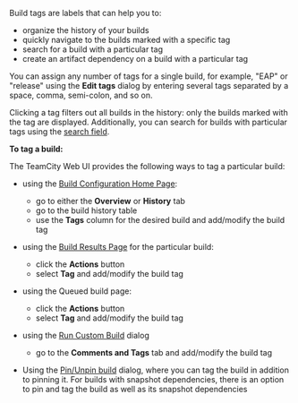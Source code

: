 [//]: # (title: Build Tag)
[//]: # (auxiliary-id: Build Tag)
Build tags are labels that can help you to:
* organize the history of your builds
* quickly navigate to the builds marked with a specific tag
* search for a build with a particular tag
* create an artifact dependency on a build with a particular tag   
 
You can assign any number of tags for a single build, for example, "EAP" or "release" using the __Edit tags__ dialog by entering several tags separated by a space, comma, semi\-colon, and so on.

Clicking a tag filters out all builds in the history: only the builds marked with the tag are displayed. Additionally, you can search for builds with particular tags using the [search field](search.md).
 

__To tag a build:__

The TeamCity Web UI provides the following ways to tag a particular build:
* using the [Build Configuration Home Page](viewing-build-configuration-details.md): 
     * go to either the __Overview__ or __History__ tab
     * go to the build history table
     * use the __Tags__ column for the desired build and add/modify the build tag
* using the [Build Results Page](working-with-build-results.md) for the particular build: 
     * click the __Actions__ button
     * select __Tag__ and add/modify the build tag
* using the Queued build page: 
     * click the __Actions__ button
     * select __Tag__ and add/modify the build tag
 * using the [Run Custom Build](triggering-a-custom-build.md) dialog 
    * go to the __Comments and Tags__ tab and add/modify the build tag
 
* Using the [Pin/Unpin build](pinned-build.md) dialog, where you can tag the build in addition to pinning it. For builds with snapshot dependencies, there is an option to pin and tag the build as well as its snapshot dependencies
 


[//]: # (Internal note. Do not delete. "Build Tagd46e113.txt")    

